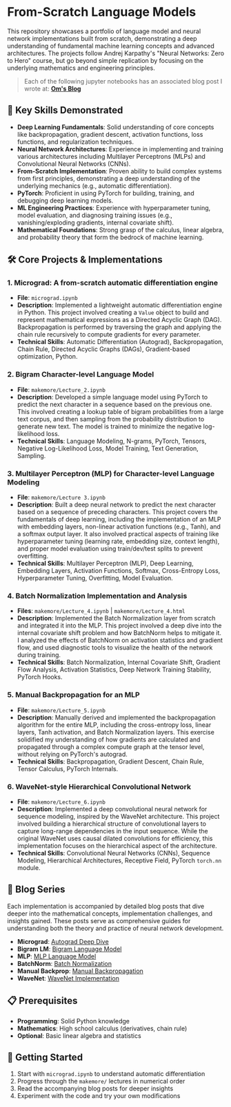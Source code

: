 # From-Scratch Language Models

This repository showcases a portfolio of language model and neural network implementations built from scratch, demonstrating a deep understanding of fundamental machine learning concepts and advanced architectures. The projects follow Andrej Karpathy's "Neural Networks: Zero to Hero" course, but go beyond simple replication by focusing on the underlying mathematics and engineering principles.

> Each of the following jupyter notebooks has an associated blog post I wrote at: **[Om's Blog](https://omagrawal.tech/blog.html)**

## 🎯 Key Skills Demonstrated

- **Deep Learning Fundamentals**: Solid understanding of core concepts like backpropagation, gradient descent, activation functions, loss functions, and regularization techniques.
- **Neural Network Architectures**: Experience in implementing and training various architectures including Multilayer Perceptrons (MLPs) and Convolutional Neural Networks (CNNs).
- **From-Scratch Implementation**: Proven ability to build complex systems from first principles, demonstrating a deep understanding of the underlying mechanics (e.g., automatic differentiation).
- **PyTorch**: Proficient in using PyTorch for building, training, and debugging deep learning models.
- **ML Engineering Practices**: Experience with hyperparameter tuning, model evaluation, and diagnosing training issues (e.g., vanishing/exploding gradients, internal covariate shift).
- **Mathematical Foundations**: Strong grasp of the calculus, linear algebra, and probability theory that form the bedrock of machine learning.

## 🛠️ Core Projects & Implementations

### **1. Micrograd: A from-scratch automatic differentiation engine**

- **File**: `micrograd.ipynb`
- **Description**: Implemented a lightweight automatic differentiation engine in Python. This project involved creating a `Value` object to build and represent mathematical expressions as a Directed Acyclic Graph (DAG). Backpropagation is performed by traversing the graph and applying the chain rule recursively to compute gradients for every parameter.
- **Technical Skills**: Automatic Differentiation (Autograd), Backpropagation, Chain Rule, Directed Acyclic Graphs (DAGs), Gradient-based optimization, Python.

### **2. Bigram Character-level Language Model**

- **File**: `makemore/Lecture_2.ipynb`
- **Description**: Developed a simple language model using PyTorch to predict the next character in a sequence based on the previous one. This involved creating a lookup table of bigram probabilities from a large text corpus, and then sampling from the probability distribution to generate new text. The model is trained to minimize the negative log-likelihood loss.
- **Technical Skills**: Language Modeling, N-grams, PyTorch, Tensors, Negative Log-Likelihood Loss, Model Training, Text Generation, Sampling.

### **3. Multilayer Perceptron (MLP) for Character-level Language Modeling**

- **File**: `makemore/Lecture 3.ipynb`
- **Description**: Built a deep neural network to predict the next character based on a sequence of preceding characters. This project covers the fundamentals of deep learning, including the implementation of an MLP with embedding layers, non-linear activation functions (e.g., Tanh), and a softmax output layer. It also involved practical aspects of training like hyperparameter tuning (learning rate, embedding size, context length), and proper model evaluation using train/dev/test splits to prevent overfitting.
- **Technical Skills**: Multilayer Perceptron (MLP), Deep Learning, Embedding Layers, Activation Functions, Softmax, Cross-Entropy Loss, Hyperparameter Tuning, Overfitting, Model Evaluation.

### **4. Batch Normalization Implementation and Analysis**

- **Files**: `makemore/Lecture_4.ipynb` | `makemore/Lecture_4.html`
- **Description**: Implemented the Batch Normalization layer from scratch and integrated it into the MLP. This project involved a deep dive into the internal covariate shift problem and how BatchNorm helps to mitigate it. I analyzed the effects of BatchNorm on activation statistics and gradient flow, and used diagnostic tools to visualize the health of the network during training.
- **Technical Skills**: Batch Normalization, Internal Covariate Shift, Gradient Flow Analysis, Activation Statistics, Deep Network Training Stability, PyTorch Hooks.

### **5. Manual Backpropagation for an MLP**

- **File**: `makemore/Lecture_5.ipynb`
- **Description**: Manually derived and implemented the backpropagation algorithm for the entire MLP, including the cross-entropy loss, linear layers, Tanh activation, and Batch Normalization layers. This exercise solidified my understanding of how gradients are calculated and propagated through a complex compute graph at the tensor level, without relying on PyTorch's autograd.
- **Technical Skills**: Backpropagation, Gradient Descent, Chain Rule, Tensor Calculus, PyTorch Internals.

### **6. WaveNet-style Hierarchical Convolutional Network**

- **File**: `makemore/Lecture_6.ipynb`
- **Description**: Implemented a deep convolutional neural network for sequence modeling, inspired by the WaveNet architecture. This project involved building a hierarchical structure of convolutional layers to capture long-range dependencies in the input sequence. While the original WaveNet uses causal dilated convolutions for efficiency, this implementation focuses on the hierarchical aspect of the architecture.
- **Technical Skills**: Convolutional Neural Networks (CNNs), Sequence Modeling, Hierarchical Architectures, Receptive Field, PyTorch `torch.nn` module.

## 📖 Blog Series

Each implementation is accompanied by detailed blog posts that dive deeper into the mathematical concepts, implementation challenges, and insights gained. These posts serve as comprehensive guides for understanding both the theory and practice of neural network development.

- **Micrograd**: [Autograd Deep Dive](https://omagrawal.tech/blog/AutogradDeepDive.html)
- **Bigram LM**: [Bigram Language Model](https://omagrawal.tech/blog/BigramLM.html)
- **MLP**: [MLP Language Model](https://omagrawal.tech/blog/MLPLanguageModel.html)
- **BatchNorm**: [Batch Normalization](https://omagrawal.tech/blog/BatchNorm.html)
- **Manual Backprop**: [Manual Backpropagation](https://omagrawal.tech/blog/ManualBackProp.html)
- **WaveNet**: [WaveNet Implementation](https://omagrawal.tech/blog/WaveNet.html)

## 📋 Prerequisites

- **Programming**: Solid Python knowledge
- **Mathematics**: High school calculus (derivatives, chain rule)
- **Optional**: Basic linear algebra and statistics

## 🚀 Getting Started

1. Start with `micrograd.ipynb` to understand automatic differentiation
2. Progress through the `makemore/` lectures in numerical order
3. Read the accompanying blog posts for deeper insights
4. Experiment with the code and try your own modifications
